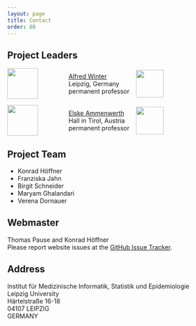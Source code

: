 ```yaml
---
layout: page
title: Contact
order: 80
---
```


## Project Leaders

<div style="display:grid;align-items:center;grid-template-columns: 9em 10em 10em;grid-gap:1em;">
<img src="{{ site.baseurl}}/public/winter.jpg" style="height:5em">
<div class="inbox">
<a href="{{ site.links.winter}}">Alfred Winter</a><br>
Leipzig, Germany<br>
permanent professor<br>
</div>
<div class="inbox">
<a href="{{ site.links.imise }}"><img src="{{site.baseurl}}/public/imise-logo.svg" style="height:4.5em"></a>
</div>
<img src="{{site.baseurl}}/public/ammenwerth.jpg" style="height:5em">
<div class="inbox">
<a href="{{ site.links.ammenwerth }}">Elske Ammenwerth</a><br>
Hall in Tirol, Austria<br>
permanent professor<br>
</div>
<div class="inbox">
<a href="{{ site.links.umit }}"><img src="{{site.baseurl}}/public/umit-logo.svg" style="height:4.5em"></a>
</div>
</div>

## Project Team

* Konrad Höffner
* Franziska Jahn
* Birgit Schneider
* Maryam Ghalandari
* Verena Dornauer 

## Webmaster

Thomas Pause and Konrad Höffner<br>
Please report website issues at the <a href="https://github.com/hitontology/hitontology.eu/issues" target="_blank">GitHub Issue Tracker</a>.

## Address

Institut für Medizinische Informatik, Statistik und Epidemiologie<br>
Leipzig University<br>
Härtelstraße 16-18<br>
04107 LEIPZIG<br>
GERMANY

